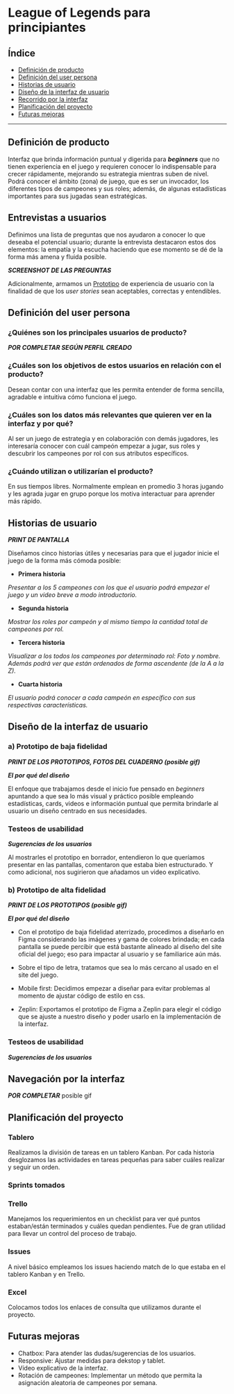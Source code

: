 # League of Legends para principiantes

## Índice

* [Definición de producto](#definición-del-producto)
* [Definición del user persona](#definición-del-user-persona)
* [Historias de usuario](#historias-de-usuario)
* [Diseño de la interfaz de usuario](#diseño-de-la-interfaz-de-usuario)
* [Recorrido por la interfaz](#recorrido-por-la-intefaz)
* [Planificación del proyecto](#planificación-del-proyecto)
* [Futuras mejoras](#futuras-mejoras)

***

## Definición de producto

Interfaz que brinda información puntual y digerida para **_beginners_** que no tienen experiencia en el juego y requieren conocer lo indispensable para crecer rápidamente, mejorando su estrategia mientras suben de nivel. Podrá conocer el ámbito (zona) de juego, que es ser un invocador, los diferentes tipos de campeones y sus roles; además, de algunas estadísticas importantes para sus jugadas sean estratégicas.

## Entrevistas a usuarios

Definimos una lista de preguntas que nos ayudaron a conocer lo que deseaba el potencial usuario; durante la entrevista destacaron estos dos elementos: la empatía y la escucha haciendo que ese momento se dé de la forma más amena y fluida posible.

**_SCREENSHOT DE LAS PREGUNTAS_**

Adicionalmente, armamos un [Prototipo](https://docs.google.com/presentation/d/1g8l3rIljkTPcfwSOSdN6elA6VJfjY-1tONjJ-JRDlD4/edit#slide=id.p) de experiencia de usuario con la finalidad de que los _user stories_ sean aceptables, correctas y entendibles.

## Definición del user persona

### ¿Quiénes son los principales usuarios de producto?

 **_POR COMPLETAR SEGÚN PERFIL CREADO_** 

### ¿Cuáles son los objetivos de estos usuarios en relación con el producto?

Desean contar con una interfaz que les permita entender de forma sencilla, agradable e intuitiva cómo funciona el juego.

### ¿Cuáles son los datos más relevantes que quieren ver en la interfaz y por qué?

Al ser un juego de estrategia y en colaboración con demás jugadores, les interesaría conocer con cuál campeón empezar a jugar, sus roles y descubrir los campeones por rol con sus atributos específicos. 

### ¿Cuándo utilizan o utilizarían el producto?
En sus tiempos libres. Normalmente emplean en promedio 3 horas jugando y les agrada jugar en grupo porque los motiva interactuar para aprender más rápido.

## Historias de usuario

**_PRINT DE PANTALLA_**

Diseñamos cinco historias útiles y necesarias para que el jugador inicie el juego de la forma más cómoda posible:

* **Primera historia**

_Presentar a los 5 campeones con los que el usuario podrá empezar el juego y un video breve a modo introductorio._

* **Segunda historia**

_Mostrar los roles por campeón y al mismo tiempo la cantidad total de campeones por rol._

* **Tercera historia**

_Visualizar a los todos los campeones por determinado rol: Foto y nombre. Además podrá ver que están ordenados de forma ascendente (de la A a la Z)._

* **Cuarta historia**

_El usuario podrá conocer a cada campeón en específico con sus respectivas características._

## Diseño de la interfaz de usuario

### **a) Prototipo de baja fidelidad**

**_PRINT DE LOS PROTOTIPOS, FOTOS DEL CUADERNO (posible gif)_**

**_El por qué del diseño_**

El enfoque que trabajamos desde el inicio fue pensado en _beginners_ apuntando a que sea lo más visual y práctico posible empleando estadísticas, cards, videos e información puntual que permita brindarle al usuario un diseño centrado en  sus necesidades.
 
### Testeos de usabilidad

**_Sugerencias de los usuarios_**

Al mostrarles el prototipo en borrador, entendieron lo que queríamos presentar en las pantallas, comentaron que estaba bien estructurado. Y como adicional, nos sugirieron que añadamos un video explicativo.

### **b) Prototipo de alta fidelidad**

**_PRINT DE LOS PROTOTIPOS (posible gif)_**

**_El por qué del diseño_**

* Con el prototipo de baja fidelidad aterrizado, procedimos a diseñarlo en Figma considerando las imágenes y gama de colores brindada; en cada pantalla se puede percibir que está bastante alineado al diseño del site oficial del juego; eso para impactar al usuario y se familiarice aún más. 

* Sobre el tipo de letra, tratamos que sea lo más cercano al usado en el site del juego.

* Mobile first: Decidimos empezar a diseñar para evitar problemas al momento de ajustar código de estilo en css. 

* Zeplin: Exportamos el prototipo de Figma a Zeplin para elegir el código que se ajuste a nuestro diseño y poder usarlo en la implementación de la interfaz.

### Testeos de usabilidad

**_Sugerencias de los usuarios_**

## Navegación por la interfaz
**_POR COMPLETAR_** posible gif

## Planificación del proyecto

### Tablero
Realizamos la división de tareas en un tablero Kanban. Por cada historia desglozamos las actividades en tareas pequeñas para saber cuáles realizar y seguir un orden.

### Sprints tomados


### Trello
Manejamos los requerimientos en un checklist para ver qué puntos estaban/están terminados y cuáles quedan pendientes. Fue de gran utilidad para llevar un control del proceso de trabajo.

### Issues
A nivel básico empleamos los issues haciendo match de lo que estaba en el tablero Kanban y en Trello.

### Excel
Colocamos todos los enlaces de consulta que utilizamos durante el proyecto.

## Futuras mejoras

* Chatbox: Para atender las dudas/sugerencias de los usuarios.
* Responsive: Ajustar medidas para dekstop y tablet.
* Vídeo explicativo de la interfaz.
* Rotación de campeones: Implementar un método que permita la asignación aleatoria de campeones por semana.
